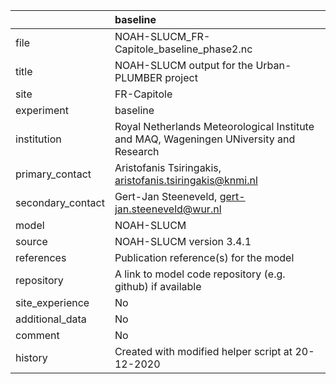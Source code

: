 |                   | baseline                                                                               |
|:------------------|:---------------------------------------------------------------------------------------|
| file              | NOAH-SLUCM_FR-Capitole_baseline_phase2.nc                                              |
| title             | NOAH-SLUCM output for the Urban-PLUMBER project                                        |
| site              | FR-Capitole                                                                            |
| experiment        | baseline                                                                               |
| institution       | Royal Netherlands Meteorological Institute and MAQ, Wageningen UNiversity and Research |
| primary_contact   | Aristofanis Tsiringakis, aristofanis.tsiringakis@knmi.nl                               |
| secondary_contact | Gert-Jan Steeneveld, gert-jan.steeneveld@wur.nl                                        |
| model             | NOAH-SLUCM                                                                             |
| source            | NOAH-SLUCM version 3.4.1                                                               |
| references        | Publication reference(s) for the model                                                 |
| repository        | A link to model code repository (e.g. github) if available                             |
| site_experience   | No                                                                                     |
| additional_data   | No                                                                                     |
| comment           | No                                                                                     |
| history           | Created with modified helper script at 20-12-2020                                      |
